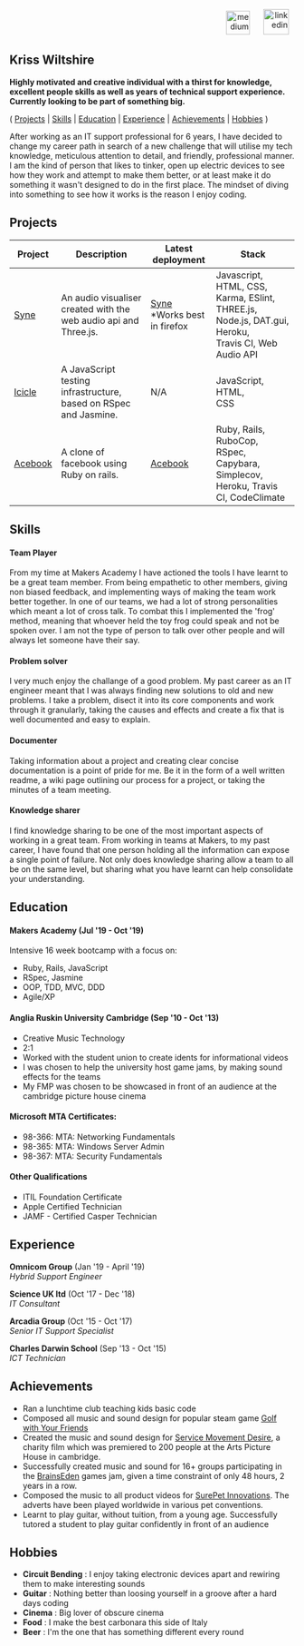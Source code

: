 <p align="right"><a href="https://github.com/krisswiltshire30"><img src="https://cdn0.iconfinder.com/data/icons/octicons/1024/mark-github-512.png" alt="medium" hspace="10" height="42" width="42" ></a>
<a href="https://www.linkedin.com/in/kriss-wiltshire/"><img src="https://www.iconfinder.com/data/icons/free-social-icons/67/linkedin_circle_color-512.png" alt="linkedin" hspace="10" height="45" width="45"></a></p>

## Kriss Wiltshire

**Highly motivated and creative individual with a thirst for knowledge, excellent people skills as well as years of technical support experience. Currently looking to be part of something big.**

( [Projects](#projects) | [Skills](#skills) | [Education](#education) | [Experience](#experience) | [Achievements](#achievements) | [Hobbies](#hobbies) )

After working as an IT support professional for 6 years, I have decided to change my career path in search of a new challenge that will utilise my tech knowledge, meticulous attention to detail, and friendly, professional manner. I am the kind of person that likes to tinker, open up electric devices to see how they work and attempt to make them better, or at least make it do something it wasn't designed to do in the first place. The mindset of diving into something to see how it works is the reason I enjoy coding.

## Projects
| Project | Description                                                                  | Latest deployment                                             | Stack                                                                                                          |
|---------|------------------------------------------------------------------------------|---------------------------------------------------------------|----------------------------------------------------------------------------------------------------------------|
| [Syne](https://github.com/krisswiltshire30/syne)    | An audio visualiser created with the<br>  web audio api and Three.js.    | [Syne](https://syne.herokuapp.com)<br> *Works best in firefox | Javascript, HTML, CSS,<br> Karma, ESlint, THREE.js,<br> Node.js, DAT.gui, Heroku,<br> Travis CI, Web Audio API |
| [Icicle](https://github.com/Clepsyd/Icicle)  | A JavaScript testing infrastructure,  based on RSpec and Jasmine.            | N/A                                                           | JavaScript,<br> HTML,<br> CSS                                                                                  |
| [Acebook](https://github.com/krisswiltshire30/acebook-fantastic-four)| A clone of facebook using Ruby on rails.                                                          | [Acebook](https://acebook-fantastic-four.herokuapp.com)       | Ruby, Rails, RuboCop,<br> RSpec, Capybara, Simplecov, Heroku, Travis CI, CodeClimate                                                        |

## Skills

#### Team Player
From my time at Makers Academy I have actioned the tools I have learnt to be a great team member. From being empathetic to other members, giving non biased feedback, and implementing ways of making the team work better together. In one of our teams, we had a lot of strong personalities which meant a lot of cross talk. To combat this I implemented the 'frog' method, meaning that whoever held the toy frog could speak and not be spoken over. I am not the type of person to talk over other people and will always let someone have their say.

#### Problem solver
I very much enjoy the challange of a good problem. My past career as an IT engineer meant that I was always finding new solutions to old and new problems. I take a problem, disect it into its core components and work through it granularly, taking the causes and effects and create a fix that is well documented and easy to explain.

#### Documenter
Taking information about a project and creating clear concise documentation is a point of pride for me. Be it in the form of a well written readme, a wiki page outlining our process for a project, or taking the minutes of a team meeting.

#### Knowledge sharer
I find knowledge sharing to be one of the most important aspects of working in a great team. From working in teams at Makers, to my past career, I have found that one person holding all the information can expose a single point of failure. Not only does knowledge sharing allow a team to all be  on the same level, but sharing what you have learnt can help consolidate your understanding.

## Education

#### Makers Academy (Jul '19 - Oct '19)

Intensive 16 week bootcamp with a focus on:
- Ruby, Rails, JavaScript
- RSpec, Jasmine
- OOP, TDD, MVC, DDD
- Agile/XP

#### Anglia Ruskin University Cambridge (Sep '10 - Oct '13)

- Creative Music Technology
- 2:1
- Worked with the student union to create idents for informational videos
- I was chosen to help the university host game jams, by making sound effects for the teams
- My FMP was chosen to be showcased in front of an audience at the cambridge picture house cinema

#### Microsoft MTA Certificates:

- 98-366: MTA: Networking Fundamentals
- 98-365: MTA: Windows Server Admin
- 98-367: MTA: Security Fundamentals


#### Other Qualifications

- ITIL Foundation Certificate
- Apple Certified Technician
- JAMF - Certified Casper Technician


## Experience

**Omnicom Group** (Jan '19 - April '19)    
*Hybrid Support Engineer*

**Science UK ltd** (Oct '17 - Dec '18)    
*IT Consultant*

**Arcadia Group** (Oct '15 - Oct '17)    
*Senior IT Support Specialist*

**Charles Darwin School** (Sep '13 - Oct '15)    
*ICT Technician*

## Achievements

- Ran a lunchtime club teaching kids basic code  
- Composed all music and sound design for popular steam game [Golf with Your Friends](http://store.steampowered.com/app/431240/)
- Created the music and sound design for [Service Movement Desire](www.cambridgekickstart.com), a charity film which was premiered to 200 people at the Arts Picture House in cambridge.
- Successfully created music and sound for 16+ groups participating in the [BrainsEden](http://www.brainseden.net/) games jam, given a time constraint of only 48 hours, 2 years in a row.
- Composed the music to all product videos for [SurePet Innovations](https://www.surepetcare.com). The adverts have been played worldwide in various pet conventions.
- Learnt to play guitar, without tuition, from a young age. Successfully tutored a student to play guitar
confidently in front of an audience

## Hobbies
- **Circuit Bending** : I enjoy taking electronic devices apart and rewiring them to make interesting sounds
- **Guitar** : Nothing better than loosing yourself in a groove after a hard days coding
- **Cinema** : Big lover of obscure cinema
- **Food** : I make the best carbonara this side of Italy
- **Beer** : I'm the one that has something different every round
